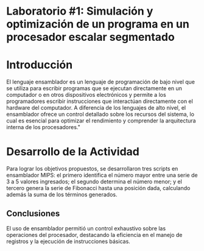 # Laboratorio #1: Simulación y optimización de un programa en un procesador escalar segmentado

# Introducción
El lenguaje ensamblador es un lenguaje de programación de bajo nivel que se utiliza para escribir programas que se ejecutan directamente en un computador o en otros dispositivos electrónicos y permite a los programadores escribir instrucciones que interactúan directamente con el hardware del computador. A diferencia de los lenguajes de alto nivel, el ensamblador ofrece un control detallado sobre los recursos del sistema, lo cual es esencial para optimizar el rendimiento y comprender la arquitectura interna de los procesadores."

# Desarrollo de la Actividad
Para lograr los objetivos propuestos, se desarrollaron tres scripts en ensamblador MIPS: el primero identifica el número mayor entre una serie de 3 a 5 valores ingresados; el segundo determina el número menor; y el tercero genera la serie de Fibonacci hasta una posición dada, calculando además la suma de los términos generados.

## Conclusiones

El uso de ensamblador permitió un control exhaustivo sobre las operaciones del procesador, destacando la eficiencia en el manejo de registros y la ejecución de instrucciones básicas.
